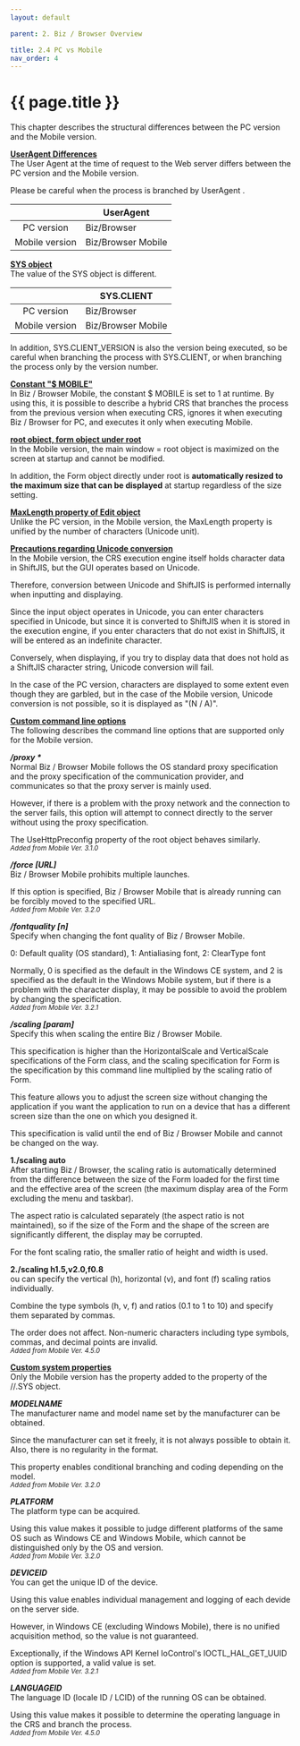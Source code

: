 ```yaml
---
layout: default

parent: 2. Biz / Browser Overview

title: 2.4 PC vs Mobile 
nav_order: 4
---
```


# {{ page.title }}

This chapter describes the structural differences between the PC version and the Mobile version.


**<u>UserAgent Differences</u> <br>**
The User Agent at the time of request to the Web server differs between the PC version and the Mobile version.

Please be careful when the process is branched by UserAgent .

|          	| UserAgent          	|
|:--------:	|--------------------	|
| PC version     	| Biz/Browser        	|
| Mobile version 	| Biz/Browser Mobile 	|

**<u>SYS object</u> <br>**
The value of the SYS object is different.

|          	| SYS.CLIENT        	|
|:--------:	|--------------------	|
| PC version     	| Biz/Browser        	|
| Mobile version 	| Biz/Browser Mobile 	|

In addition, SYS.CLIENT_VERSION is also the version being executed, so be careful when branching the process with SYS.CLIENT, or when branching the process only by the version number.

**<u>Constant "$ MOBILE"</u> <br>**
In Biz / Browser Mobile, the constant $ MOBILE is set to 1 at runtime. By using this, it is possible to describe a hybrid CRS that branches the process from the previous version when executing CRS, ignores it when executing Biz / Browser for PC, and executes it only when executing Mobile.

**<u>root object, form object under root</u> <br>**
In the Mobile version, the main window = root object is maximized on the screen at startup and cannot be modified.

In addition, the Form object directly under root is **automatically resized to the maximum size that can be displayed** at startup regardless of the size setting.


**<u>MaxLength property of Edit object</u> <br>**
Unlike the PC version, in the Mobile version, the MaxLength property is unified by the number of characters (Unicode unit).

**<u>Precautions regarding Unicode conversion</u> <br>**
In the Mobile version, the CRS execution engine itself holds character data in ShiftJIS, but the GUI operates based on Unicode.

Therefore, conversion between Unicode and ShiftJIS is performed internally when inputting and displaying.

Since the input object operates in Unicode, you can enter characters specified in Unicode, but since it is converted to ShiftJIS when it is stored in the execution engine, if you enter characters that do not exist in ShiftJIS, it will be entered as an indefinite character.

Conversely, when displaying, if you try to display data that does not hold as a ShiftJIS character string, Unicode conversion will fail.

In the case of the PC version, characters are displayed to some extent even though they are garbled, but in the case of the Mobile version, Unicode conversion is not possible, so it is displayed as "(N / A)".

**<u>Custom command line options</u> <br>**
The following describes the command line options that are supported only for the Mobile version.

***/proxy \****<br>
Normal Biz / Browser Mobile follows the OS standard proxy specification and the proxy specification of the communication provider, and communicates so that the proxy server is mainly used.

However, if there is a problem with the proxy network and the connection to the server fails, this option will attempt to connect directly to the server without using the proxy specification.

The UseHttpPreconfig property of the root object behaves similarly.<br>
<small>*Added from Mobile Ver. 3.1.0*</small>

***/force [URL]*** <br>
Biz / Browser Mobile prohibits multiple launches.

If this option is specified, Biz / Browser Mobile that is already running can be forcibly moved to the specified URL.<br>
<small>*Added from Mobile Ver. 3.2.0*</small>

***/fontquality [n]*** <br>
Specify when changing the font quality of Biz / Browser Mobile.

0: Default quality (OS standard), 1: Antialiasing font, 2: ClearType font

Normally, 0 is specified as the default in the Windows CE system, and 2 is specified as the default in the Windows Mobile system, but if there is a problem with the character display, it may be possible to avoid the problem by changing the specification.<br>
<small>*Added from Mobile Ver. 3.2.1*</small>

***/scaling [param]*** <br>
Specify this when scaling the entire Biz / Browser Mobile.

This specification is higher than the HorizontalScale and VerticalScale specifications of the Form class, and the scaling specification for Form is the specification by this command line multiplied by the scaling ratio of Form.

This feature allows you to adjust the screen size without changing the application if you want the application to run on a device that has a different screen size than the one on which you designed it.

This specification is valid until the end of Biz / Browser Mobile and cannot be changed on the way.

**1./scaling auto** <br>
After starting Biz / Browser, the scaling ratio is automatically determined from the difference between the size of the Form loaded for the first time and the effective area of the screen (the maximum display area of the Form excluding the menu and taskbar).

The aspect ratio is calculated separately (the aspect ratio is not maintained), so if the size of the Form and the shape of the screen are significantly different, the display may be corrupted.

For the font scaling ratio, the smaller ratio of height and width is used.<br>

**2./scaling h1.5,v2.0,f0.8** <br>
ou can specify the vertical (h), horizontal (v), and font (f) scaling ratios individually.

Combine the type symbols (h, v, f) and ratios (0.1 to 1 to 10) and specify them separated by commas.

The order does not affect. Non-numeric characters including type symbols, commas, and decimal points are invalid.<br>
<small>*Added from Mobile Ver. 4.5.0*</small>

**<u>Custom system properties</u> <br>**
Only the Mobile version has the property added to the property of the //.SYS object.

***MODELNAME*** <br>
The manufacturer name and model name set by the manufacturer can be obtained.

Since the manufacturer can set it freely, it is not always possible to obtain it. Also, there is no regularity in the format.

This property enables conditional branching and coding depending on the model.
<br>
<small>*Added from Mobile Ver. 3.2.0*</small>

***PLATFORM*** <br>
The platform type can be acquired.

Using this value makes it possible to judge different platforms of the same OS such as Windows CE and Windows Mobile, which cannot be distinguished only by the OS and version.
<br>
<small>*Added from Mobile Ver. 3.2.0*</small>

***DEVICEID*** <br>
You can get the unique ID of the device.

Using this value enables individual management and logging of each devide on the server side.

However, in Windows CE (excluding Windows Mobile), there is no unified acquisition method, so the value is not guaranteed.

Exceptionally, if the Windows API Kernel IoControl's IOCTL_HAL_GET_UUID option is supported, a valid value is set.
<br>
<small>*Added from Mobile Ver. 3.2.1*</small>

***LANGUAGEID*** <br>
The language ID (locale ID / LCID) of the running OS can be obtained.

Using this value makes it possible to determine the operating language in the CRS and branch the process.
<br>
<small>*Added from Mobile Ver. 4.5.0*</small>